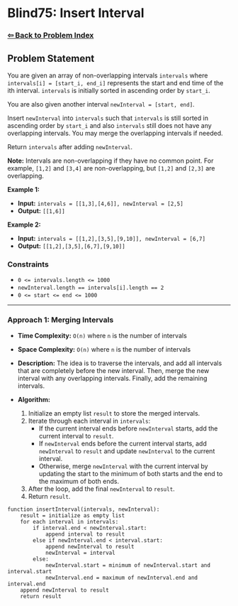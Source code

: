 # Blind75: Insert Interval

### [⇦ Back to Problem Index](../../index.md)

## Problem Statement

You are given an array of non-overlapping intervals `intervals` where `intervals[i] = [start_i, end_i]` represents the start and end time of the ith interval. `intervals` is initially sorted in ascending order by `start_i`.

You are also given another interval `newInterval = [start, end]`.

Insert `newInterval` into `intervals` such that `intervals` is still sorted in ascending order by `start_i` and also `intervals` still does not have any overlapping intervals. You may merge the overlapping intervals if needed.

Return `intervals` after adding `newInterval`.

**Note:** Intervals are non-overlapping if they have no common point. For example, `[1,2]` and `[3,4]` are non-overlapping, but `[1,2]` and `[2,3]` are overlapping.

**Example 1:**

-   **Input:** `intervals = [[1,3],[4,6]], newInterval = [2,5]`
-   **Output:** `[[1,6]]`

**Example 2:**

-   **Input:** `intervals = [[1,2],[3,5],[9,10]], newInterval = [6,7]`
-   **Output:** `[[1,2],[3,5],[6,7],[9,10]]`

### Constraints

-   `0 <= intervals.length <= 1000`
-   `newInterval.length == intervals[i].length == 2`
-   `0 <= start <= end <= 1000`

---

### Approach 1: Merging Intervals

-   **Time Complexity:** `O(n)` where `n` is the number of intervals
-   **Space Complexity:** `O(n)` where `n` is the number of intervals
-   **Description:** The idea is to traverse the intervals, and add all intervals that are completely before the new interval. Then, merge the new interval with any overlapping intervals. Finally, add the remaining intervals.
-   **Algorithm:**

    1. Initialize an empty list `result` to store the merged intervals.
    2. Iterate through each interval in `intervals`:
        - If the current interval ends before `newInterval` starts, add the current interval to `result`.
        - If `newInterval` ends before the current interval starts, add `newInterval` to `result` and update `newInterval` to the current interval.
        - Otherwise, merge `newInterval` with the current interval by updating the start to the minimum of both starts and the end to the maximum of both ends.
    3. After the loop, add the final `newInterval` to `result`.
    4. Return `result`.

```pseudo
function insertInterval(intervals, newInterval):
	result = initialize as empty list
	for each interval in intervals:
		if interval.end < newInterval.start:
			append interval to result
		else if newInterval.end < interval.start:
			append newInterval to result
			newInterval = interval
		else:
			newInterval.start = minimum of newInterval.start and interval.start
			newInterval.end = maximum of newInterval.end and interval.end
	append newInterval to result
	return result
```

